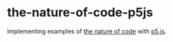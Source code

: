 # the-nature-of-code-p5js 

Implementing examples of [the nature of code][] with [p5.js][].

[the nature of code]: https://natureofcode.com/book/
[p5.js]: https://p5js.org/
